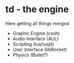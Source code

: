 td - the engine
=========================================

Here getting all things merged

* Graphic Engine (csoh)
* Audio Interface (AUL)
* Scripting (lua/luajit)
* User Interface (libRocket)
* Physics (Bullet?)
